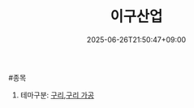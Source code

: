 ﻿---
title: "이구산업"
date: 2025-06-26T21:50:47+09:00
lastmod: 2025-06-26T21:50:47+09:00
type: docs
sidebar:
  open: true
weight: 4
---
<div style="display:none">
  <meta property="article:published_time" content="2025-06-26T12:50:47Z" />
  <meta property="article:modified_time" content="2025-06-26T12:50:47Z" />
</div>
#종목

1. 테마구분: [구리](/industry-study/2산업원자재-산업1비철금속-비철금속-귀금속구리/),[구리 가공](/industry-study/구리-가공/)
